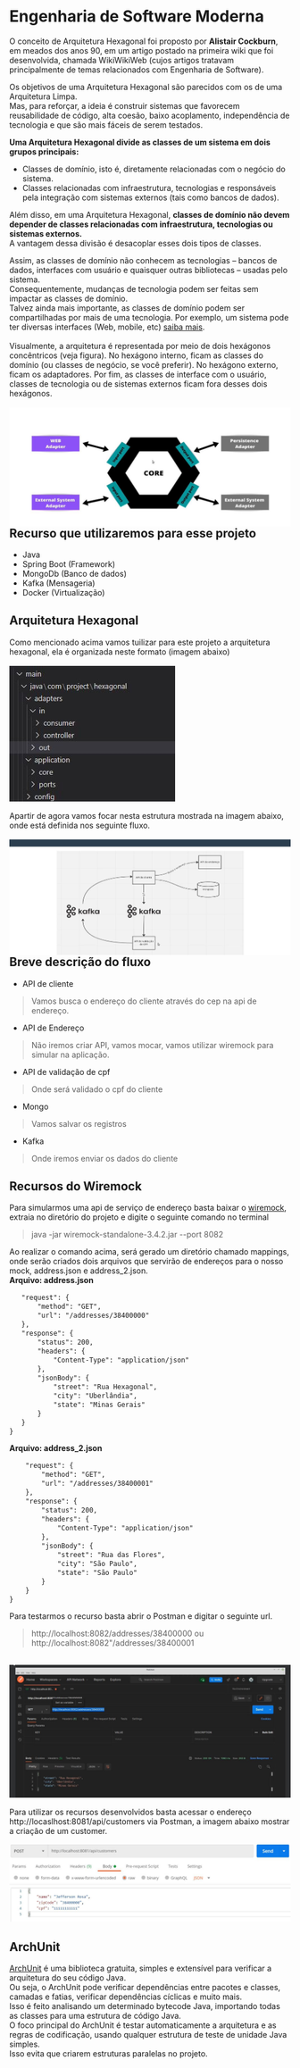 # Engenharia de Software Moderna

O conceito de Arquitetura Hexagonal foi proposto por **Alistair Cockburn**, em meados dos anos 90, em um artigo postado na primeira wiki que foi desenvolvida, chamada WikiWikiWeb (cujos artigos tratavam principalmente de temas relacionados com Engenharia de Software).<br/>

Os objetivos de uma Arquitetura Hexagonal são parecidos com os de uma Arquitetura Limpa.<br/>
Mas, para reforçar, a ideia é construir sistemas que favorecem reusabilidade de código, alta coesão, baixo acoplamento, independência de tecnologia e que são mais fáceis de serem testados.<br/>

**Uma Arquitetura Hexagonal divide as classes de um sistema em dois grupos principais:**<br/>
* Classes de domínio, isto é, diretamente relacionadas com o negócio do sistema.
* Classes relacionadas com infraestrutura, tecnologias e responsáveis pela integração com sistemas externos (tais como bancos de dados).<br/>

Além disso, em uma Arquitetura Hexagonal, **classes de domínio não devem depender de classes relacionadas com infraestrutura, tecnologias ou sistemas externos.**<br/>
A vantagem dessa divisão é desacoplar esses dois tipos de classes.<br/>

Assim, as classes de domínio não conhecem as tecnologias – bancos de dados, interfaces com usuário e quaisquer outras bibliotecas – usadas pelo sistema. <br/>
Consequentemente, mudanças de tecnologia podem ser feitas sem impactar as classes de domínio. <br/>
Talvez ainda mais importante, as classes de domínio podem ser compartilhadas por mais de uma tecnologia. Por exemplo, um sistema pode ter diversas interfaces (Web, mobile, etc)  [saiba mais](https://engsoftmoderna.info/artigos/arquitetura-hexagonal.html).<br/><br/>
Visualmente, a arquitetura é representada por meio de dois hexágonos concêntricos (veja figura). No hexágono interno, ficam as classes do domínio (ou classes de negócio, se você preferir). No hexágono externo, ficam os adaptadores. Por fim, as classes de interface com o usuário, classes de tecnologia ou de sistemas externos ficam fora desses dois hexágonos.<br/><br/>
<img align="right" src="https://github.com/JeffersonSilveira/hexagonal-architecture-in-microservices/blob/final-project/images/core.JPG"><br/>

## Recurso que utilizaremos para esse projeto<br/>
* Java
* Spring Boot (Framework)
* MongoDb (Banco de dados)
* Kafka (Mensageria)
* Docker (Virtualização)

## Arquitetura Hexagonal
Como mencionado acima vamos tuilizar para este projeto a arquitetura hexagonal, ela é organizada neste formato (imagem abaixo)<br/><br/>
<img  src="https://github.com/JeffersonSilveira/hexagonal-architecture-in-microservices/blob/final-project/images/formato.JPG"><br/>

Apartir de agora vamos focar nesta estrutura mostrada na imagem abaixo, onde está definida nos seguinte fluxo.<br/><br/>
<img align="right" src="https://github.com/JeffersonSilveira/hexagonal-architecture-in-microservices/blob/final-project/images/fluxo.JPG"><br/>


## Breve descrição do fluxo
* API de cliente
 > Vamos busca o endereço do cliente através do cep na api de endereço.
* API de Endereço
 > Não iremos criar API, vamos mocar, vamos utilizar wiremock para simular na aplicação.
* API de validação de cpf
 > Onde será validado o cpf do cliente
* Mongo
 > Vamos salvar os registros
* Kafka
 > Onde iremos enviar os dados do cliente

 ## Recursos do Wiremock
 Para simularmos uma api de serviço de endereço basta baixar o [wiremock](https://wiremock.org/), extraia no diretório do projeto e digite o seguinte comando no terminal<br/>
> java -jar wiremock-standalone-3.4.2.jar --port 8082

Ao realizar o comando acima, será gerado um diretório chamado mappings, onde serão criados dois arquivos que servirão de endereços para o nosso mock, address.json e address_2.json. <br/>
**Arquivo: address.json**
 ```{
    "request": {
        "method": "GET",
        "url": "/addresses/38400000"
    },
    "response": {
        "status": 200,
        "headers": {
            "Content-Type": "application/json"
        },
        "jsonBody": {
            "street": "Rua Hexagonal",
            "city": "Uberlândia",
            "state": "Minas Gerais"
        }
    }
}
```
**Arquivo: address_2.json**

``` {
    "request": {
        "method": "GET",
        "url": "/addresses/38400001"
    },
    "response": {
        "status": 200,
        "headers": {
            "Content-Type": "application/json"
        },
        "jsonBody": {
            "street": "Rua das Flores",
            "city": "São Paulo",
            "state": "São Paulo"
        }
    }
}
```
Para testarmos o recurso basta abrir o Postman e digitar o seguinte url.
> http://localhost:8082/addresses/38400000 ou
> http://localhost:8082"/addresses/38400001 

<br/>
<img  src="https://github.com/JeffersonSilveira/hexagonal-architecture-in-microservices/blob/final-project/images/endereco.JPG"><br/>

Para utilizar os recursos desenvolvidos basta acessar o endereço http://locaslhost:8081/api/customers via Postman, a imagem abaixo mostrar a criação de um customer.<br/>

<img  src="https://github.com/JeffersonSilveira/hexagonal-architecture-in-microservices/blob/final-project/images/insertCustomer.JPG"><br/>

## ArchUnit
[ArchUnit]( https://www.archunit.org/) é uma biblioteca gratuita, simples e extensível para verificar a arquitetura do seu código Java. <br/>
Ou seja, o ArchUnit pode verificar dependências entre pacotes e classes, camadas e fatias, verificar dependências cíclicas e muito mais. <br/>
Isso é feito analisando um determinado bytecode Java, importando todas as classes para uma estrutura de código Java.<br/>
O foco principal do ArchUnit é testar automaticamente a arquitetura e as regras de codificação, usando qualquer estrutura de teste de unidade Java simples. <br/>
Isso evita que criarem estruturas paralelas no projeto.




